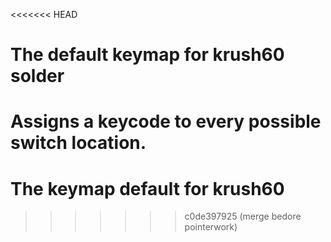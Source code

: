 <<<<<<< HEAD
# The default keymap for krush60 solder

Assigns a keycode to every possible switch location.
=======
# The keymap default for krush60
>>>>>>> c0de397925 (merge bedore pointerwork)
